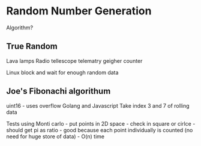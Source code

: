 Random Number Generation
========================

Algorithm?


True Random
-----------

Lava lamps
Radio tellescope telematry
geigher counter

Linux block and wait for enough random data


Joe's Fibonachi algorithum
--------------------------

uint16 - uses overflow
Golang and Javascript
Take index 3 and 7 of rolling data

Tests using Monti carlo - 
put points in 2D space - check in square or cirlce - should get pi as ratio - good because each point individually is counted (no need for huge store of data) - O(n) time